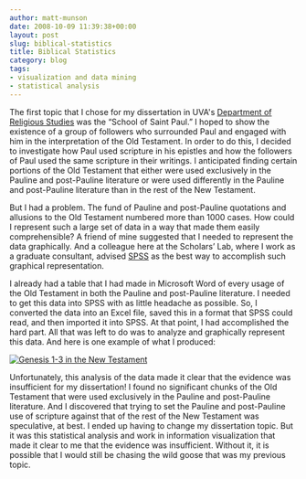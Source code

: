 ```yaml
---
author: matt-munson
date: 2008-10-09 11:39:38+00:00
layout: post
slug: biblical-statistics
title: Biblical Statistics
category: blog
tags:
- visualization and data mining
- statistical analysis
---
```


The first topic that I chose for my dissertation in UVA's [Department of Religious Studies](http://artsandsciences.virginia.edu/religiousstudies/index.html) was the “School of Saint Paul.”  I hoped to show the existence of a group of followers who surrounded Paul and engaged with him in the interpretation of the Old Testament.  In order to do this, I decided to investigate how Paul used scripture in his epistles and how the followers of Paul used the same scripture in their writings.  I anticipated finding certain portions of the Old Testament that either were used exclusively in the Pauline and post-Pauline literature or were used differently in the Pauline and post-Pauline literature than in the rest of the New Testament.

But I had a problem.   The fund of Pauline and post-Pauline quotations and allusions to the Old Testament numbered more than 1000 cases.  How could I represent such a large set of data in a way that made them easily comprehensible?  A friend of mine suggested that I needed to represent the data graphically.  And a colleague here at the Scholars’ Lab, where I work as a graduate consultant, advised [SPSS](http://en.wikipedia.org/wiki/SPSS) as the best way to accomplish such graphical representation.

I already had a table that I had made in Microsoft Word of every usage of the Old Testament in both the Pauline and post-Pauline literature.  I needed to get this data into SPSS with as little headache as possible.  So, I converted the data into an Excel file, saved this in a format that SPSS could read, and then imported it into SPSS.  At that point, I had accomplished the hard part.  All that was left to do was to analyze and graphically represent this data.  And here is one example of what I produced:

[![Genesis 1-3 in the New Testament](http://farm4.static.flickr.com/3089/2926354745_30d7a3ab10.jpg)](http://farm4.static.flickr.com/3089/2926354745_1271e8325a_o.jpg)

Unfortunately, this analysis of the data made it clear that the evidence was insufficient for my dissertation!  I found no significant chunks of the Old Testament that were used exclusively in the Pauline and post-Pauline literature.  And I discovered that trying to set the Pauline and post-Pauline use of scripture against that of the rest of the New Testament was speculative, at best.  I ended up having to change my dissertation topic.  But it was this statistical analysis and work in information visualization that made it clear to me that the evidence was insufficient.  Without it, it is possible that I would still be chasing the wild goose that was my previous topic.
